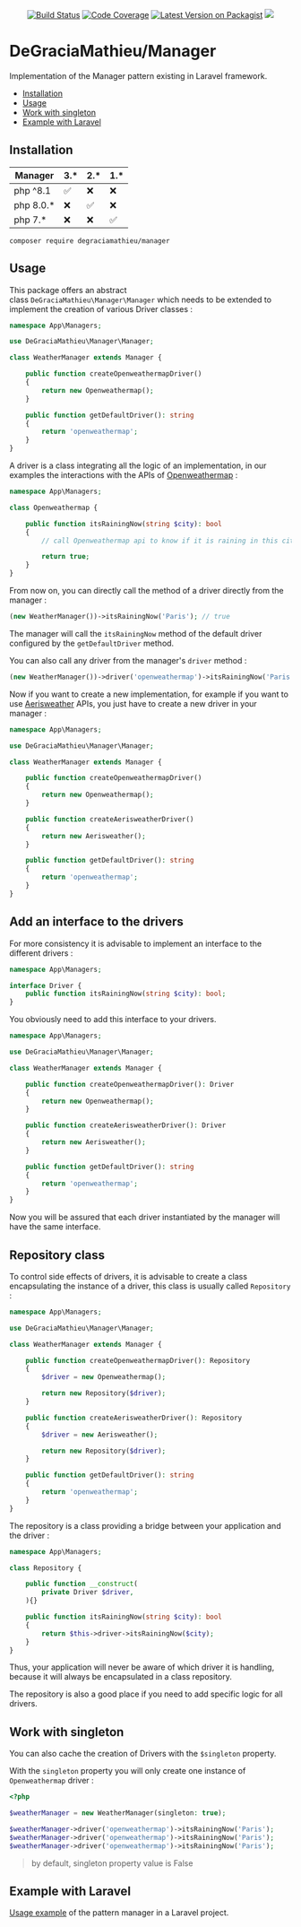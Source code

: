 <p align="center">
<a href="https://scrutinizer-ci.com/g/DeGraciaMathieu/Manager/"><img src="https://scrutinizer-ci.com/g/DeGraciaMathieu/Manager/badges/build.png?b=master" alt="Build Status"></a>
<a href="https://scrutinizer-ci.com/g/DeGraciaMathieu/manager/?branch=master"><img src="https://scrutinizer-ci.com/g/DeGraciaMathieu/manager/badges/coverage.png?b=master" alt="Code Coverage"></a>
<a href="https://packagist.org/packages/degraciamathieu/manager"><img src="https://img.shields.io/packagist/v/degraciamathieu/manager.svg?style=flat-square" alt="Latest Version on Packagist"></a>
<a href='https://packagist.org/packages/degraciamathieu/manager'><img src='https://img.shields.io/packagist/dt/degraciamathieu/manager.svg?style=flat-square' /></a> 
</p>

# DeGraciaMathieu/Manager

Implementation of the Manager pattern existing in Laravel framework.

* [Installation](#installation)
* [Usage](#usage)
* [Work with singleton](#work-with-singleton)
* [Example with Laravel](#example-with-laravel)

## Installation
 
| Manager     | 3.*                | 2.*                | 1.*                |
|-------------|--------------------|--------------------|--------------------|
| php ^8.1    | :white_check_mark: | :x:                | :x:                |
| php 8.0.*   | :x:                | :white_check_mark: | :x:                |
| php 7.*     | :x:                | :x:                | :white_check_mark: |
 
```
composer require degraciamathieu/manager
```

## Usage

This package offers an abstract class `DeGraciaMathieu\Manager\Manager` which needs to be extended to implement the creation of various Driver classes :

```php
namespace App\Managers;

use DeGraciaMathieu\Manager\Manager;

class WeatherManager extends Manager {

    public function createOpenweathermapDriver() 
    {
        return new Openweathermap();
    }

    public function getDefaultDriver(): string
    {
        return 'openweathermap';
    }
}
```

A driver is a class integrating all the logic of an implementation, in our examples the interactions with the APIs of [Openweathermap](https://openweathermap.org/api) :

```php
namespace App\Managers;

class Openweathermap {

    public function itsRainingNow(string $city): bool
    {   
        // call Openweathermap api to know if it is raining in this city

        return true;
    }
}
```
From now on, you can directly call the method of a driver directly from the manager :

```php
(new WeatherManager())->itsRainingNow('Paris'); // true
```

The manager will call the `itsRainingNow` method of the default driver configured by the `getDefaultDriver` method.

You can also call any driver from the manager's `driver` method :

```php
(new WeatherManager())->driver('openweathermap')->itsRainingNow('Paris');
```

Now if you want to create a new implementation, for example if you want to use [Aerisweather](https://www.aerisweather.com/develop/api/) APIs, you just have to create a new driver in your manager :

```php
namespace App\Managers;

use DeGraciaMathieu\Manager\Manager;

class WeatherManager extends Manager {

    public function createOpenweathermapDriver()
    {
        return new Openweathermap();
    }

    public function createAerisweatherDriver()
    {
        return new Aerisweather();
    }

    public function getDefaultDriver(): string
    {
        return 'openweathermap';
    }
}
```
## Add an interface to the drivers 

For more consistency it is advisable to implement an interface to the different drivers :

```php
namespace App\Managers;

interface Driver {
    public function itsRainingNow(string $city): bool;
}
```

You obviously need to add this interface to your drivers.

```php
namespace App\Managers;

use DeGraciaMathieu\Manager\Manager;

class WeatherManager extends Manager {

    public function createOpenweathermapDriver(): Driver
    {
        return new Openweathermap();
    }

    public function createAerisweatherDriver(): Driver
    {
        return new Aerisweather();
    }

    public function getDefaultDriver(): string
    {
        return 'openweathermap';
    }
}
```

Now you will be assured that each driver instantiated by the manager will have the same interface.

## Repository class

To control side effects of drivers, it is advisable to create a class encapsulating the instance of a driver, this class is usually called `Repository` :

```php
namespace App\Managers;

use DeGraciaMathieu\Manager\Manager;

class WeatherManager extends Manager {

    public function createOpenweathermapDriver(): Repository
    {
        $driver = new Openweathermap();

        return new Repository($driver);
    }

    public function createAerisweatherDriver(): Repository
    {
        $driver = new Aerisweather();

        return new Repository($driver);
    }

    public function getDefaultDriver(): string
    {
        return 'openweathermap';
    }
}
```

The repository is a class providing a bridge between your application and the driver :

```php
namespace App\Managers;

class Repository {

    public function __construct(
        private Driver $driver,
    ){}

    public function itsRainingNow(string $city): bool
    {
        return $this->driver->itsRainingNow($city);
    }
}
```
Thus, your application will never be aware of which driver it is handling, because it will always be encapsulated in a class repository.

The repository is also a good place if you need to add specific logic for all drivers.

## Work with singleton

You can also cache the creation of Drivers with the `$singleton` property.

With the `singleton` property you will only create one instance of `Openweathermap` driver :

```php
<?php

$weatherManager = new WeatherManager(singleton: true);

$weatherManager->driver('openweathermap')->itsRainingNow('Paris');
$weatherManager->driver('openweathermap')->itsRainingNow('Paris');
$weatherManager->driver('openweathermap')->itsRainingNow('Paris');
```

> by default, singleton property value is False

## Example with Laravel

[Usage example](https://github.com/DeGraciaMathieu/manager-examples) of the pattern manager in a Laravel project.
